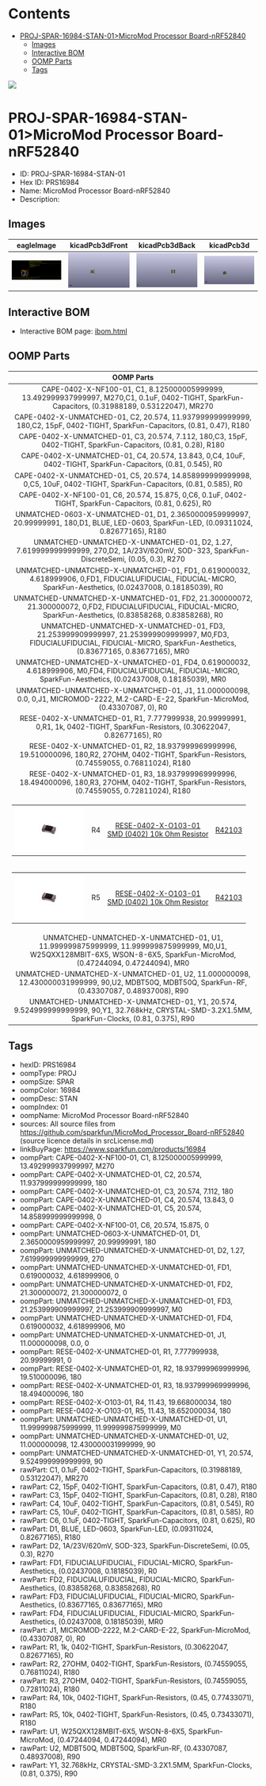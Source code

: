 



Contents
========

* [PROJ-SPAR-16984-STAN-01>MicroMod Processor Board-nRF52840](#proj-spar-16984-stan-01micromod-processor-board-nrf52840)
	* [Images](#images)
	* [Interactive BOM](#interactive-bom)
	* [OOMP Parts](#oomp-parts)
	* [Tags](#tags)
  
![][im]
# PROJ-SPAR-16984-STAN-01>MicroMod Processor Board-nRF52840

- ID: PROJ-SPAR-16984-STAN-01
- Hex ID: PRS16984
- Name: MicroMod Processor Board-nRF52840
- Description: 

## Images
  
  

|eagleImage|kicadPcb3dFront|kicadPcb3dBack|kicadPcb3d|
| :---: | :---: | :---: | :---: |
|[![eagleImage](eagleImage_140.png)](eagleImage_600.png)|[![kicadPcb3dFront](kicadPcb3dFront_140.png)](kicadPcb3dFront_600.png)|[![kicadPcb3dBack](kicadPcb3dBack_140.png)](kicadPcb3dBack_600.png)|[![kicadPcb3d](kicadPcb3d_140.png)](kicadPcb3d_600.png)|

## Interactive BOM

- Interactive BOM page: [ibom.html](kicad/bom/ibom.html)

## OOMP Parts
  

|OOMP Parts|
| :---: |
|CAPE-0402-X-NF100-01, C1, 8.125000005999999, 13.492999937999997, M270,C1, 0.1uF, 0402-TIGHT, SparkFun-Capacitors, (0.31988189, 0.53122047), MR270|
|CAPE-0402-X-UNMATCHED-01, C2, 20.574, 11.937999999999999, 180,C2, 15pF, 0402-TIGHT, SparkFun-Capacitors, (0.81, 0.47), R180|
|CAPE-0402-X-UNMATCHED-01, C3, 20.574, 7.112, 180,C3, 15pF, 0402-TIGHT, SparkFun-Capacitors, (0.81, 0.28), R180|
|CAPE-0402-X-UNMATCHED-01, C4, 20.574, 13.843, 0,C4, 10uF, 0402-TIGHT, SparkFun-Capacitors, (0.81, 0.545), R0|
|CAPE-0402-X-UNMATCHED-01, C5, 20.574, 14.858999999999998, 0,C5, 10uF, 0402-TIGHT, SparkFun-Capacitors, (0.81, 0.585), R0|
|CAPE-0402-X-NF100-01, C6, 20.574, 15.875, 0,C6, 0.1uF, 0402-TIGHT, SparkFun-Capacitors, (0.81, 0.625), R0|
|UNMATCHED-0603-X-UNMATCHED-01, D1, 2.3650000959999997, 20.99999991, 180,D1, BLUE, LED-0603, SparkFun-LED, (0.09311024, 0.82677165), R180|
|UNMATCHED-UNMATCHED-X-UNMATCHED-01, D2, 1.27, 7.619999999999999, 270,D2, 1A/23V/620mV, SOD-323, SparkFun-DiscreteSemi, (0.05, 0.3), R270|
|UNMATCHED-UNMATCHED-X-UNMATCHED-01, FD1, 0.619000032, 4.618999906, 0,FD1, FIDUCIALUFIDUCIAL, FIDUCIAL-MICRO, SparkFun-Aesthetics, (0.02437008, 0.18185039), R0|
|UNMATCHED-UNMATCHED-X-UNMATCHED-01, FD2, 21.300000072, 21.300000072, 0,FD2, FIDUCIALUFIDUCIAL, FIDUCIAL-MICRO, SparkFun-Aesthetics, (0.83858268, 0.83858268), R0|
|UNMATCHED-UNMATCHED-X-UNMATCHED-01, FD3, 21.253999909999997, 21.253999909999997, M0,FD3, FIDUCIALUFIDUCIAL, FIDUCIAL-MICRO, SparkFun-Aesthetics, (0.83677165, 0.83677165), MR0|
|UNMATCHED-UNMATCHED-X-UNMATCHED-01, FD4, 0.619000032, 4.618999906, M0,FD4, FIDUCIALUFIDUCIAL, FIDUCIAL-MICRO, SparkFun-Aesthetics, (0.02437008, 0.18185039), MR0|
|UNMATCHED-UNMATCHED-X-UNMATCHED-01, J1, 11.000000098, 0.0, 0,J1, MICROMOD-2222, M.2-CARD-E-22, SparkFun-MicroMod, (0.43307087, 0), R0|
|RESE-0402-X-UNMATCHED-01, R1, 7.777999938, 20.99999991, 0,R1, 1k, 0402-TIGHT, SparkFun-Resistors, (0.30622047, 0.82677165), R0|
|RESE-0402-X-UNMATCHED-01, R2, 18.937999969999996, 19.510000096, 180,R2, 27OHM, 0402-TIGHT, SparkFun-Resistors, (0.74559055, 0.76811024), R180|
|RESE-0402-X-UNMATCHED-01, R3, 18.937999969999996, 18.494000096, 180,R3, 27OHM, 0402-TIGHT, SparkFun-Resistors, (0.74559055, 0.72811024), R180|
|<table><tr><td>![RESE-0402-X-O103-01](https://raw.githubusercontent.com/oomlout/oomlout_OOMP_parts/main/RESE-0402-X-O103-01/image_140.jpg)</td><td> R4</td><td>[RESE-0402-X-O103-01<br>SMD (0402) 10k Ohm Resistor](https://github.com/oomlout/oomlout_OOMP_parts/tree/main/RESE-0402-X-O103-01/)</td><td>[R42103](https://github.com/oomlout/oomlout_OOMP_parts/tree/main/RESE-0402-X-O103-01/)</td></tr></table>|
|<table><tr><td>![RESE-0402-X-O103-01](https://raw.githubusercontent.com/oomlout/oomlout_OOMP_parts/main/RESE-0402-X-O103-01/image_140.jpg)</td><td> R5</td><td>[RESE-0402-X-O103-01<br>SMD (0402) 10k Ohm Resistor](https://github.com/oomlout/oomlout_OOMP_parts/tree/main/RESE-0402-X-O103-01/)</td><td>[R42103](https://github.com/oomlout/oomlout_OOMP_parts/tree/main/RESE-0402-X-O103-01/)</td></tr></table>|
|UNMATCHED-UNMATCHED-X-UNMATCHED-01, U1, 11.999999875999999, 11.999999875999999, M0,U1, W25QXX128MBIT-6X5, WSON-8-6X5, SparkFun-MicroMod, (0.47244094, 0.47244094), MR0|
|UNMATCHED-UNMATCHED-X-UNMATCHED-01, U2, 11.000000098, 12.430000031999999, 90,U2, MDBT50Q, MDBT50Q, SparkFun-RF, (0.43307087, 0.48937008), R90|
|UNMATCHED-UNMATCHED-X-UNMATCHED-01, Y1, 20.574, 9.524999999999999, 90,Y1, 32.768kHz, CRYSTAL-SMD-3.2X1.5MM, SparkFun-Clocks, (0.81, 0.375), R90|

## Tags

- hexID: PRS16984
- oompType: PROJ
- oompSize: SPAR
- oompColor: 16984
- oompDesc: STAN
- oompIndex: 01
- oompName: MicroMod Processor Board-nRF52840
- sources: All source files from https://github.com/sparkfun/MicroMod_Processor_Board-nRF52840 (source licence details in srcLicense.md)
- linkBuyPage: https://www.sparkfun.com/products/16984
- oompPart: CAPE-0402-X-NF100-01, C1, 8.125000005999999, 13.492999937999997, M270
- oompPart: CAPE-0402-X-UNMATCHED-01, C2, 20.574, 11.937999999999999, 180
- oompPart: CAPE-0402-X-UNMATCHED-01, C3, 20.574, 7.112, 180
- oompPart: CAPE-0402-X-UNMATCHED-01, C4, 20.574, 13.843, 0
- oompPart: CAPE-0402-X-UNMATCHED-01, C5, 20.574, 14.858999999999998, 0
- oompPart: CAPE-0402-X-NF100-01, C6, 20.574, 15.875, 0
- oompPart: UNMATCHED-0603-X-UNMATCHED-01, D1, 2.3650000959999997, 20.99999991, 180
- oompPart: UNMATCHED-UNMATCHED-X-UNMATCHED-01, D2, 1.27, 7.619999999999999, 270
- oompPart: UNMATCHED-UNMATCHED-X-UNMATCHED-01, FD1, 0.619000032, 4.618999906, 0
- oompPart: UNMATCHED-UNMATCHED-X-UNMATCHED-01, FD2, 21.300000072, 21.300000072, 0
- oompPart: UNMATCHED-UNMATCHED-X-UNMATCHED-01, FD3, 21.253999909999997, 21.253999909999997, M0
- oompPart: UNMATCHED-UNMATCHED-X-UNMATCHED-01, FD4, 0.619000032, 4.618999906, M0
- oompPart: UNMATCHED-UNMATCHED-X-UNMATCHED-01, J1, 11.000000098, 0.0, 0
- oompPart: RESE-0402-X-UNMATCHED-01, R1, 7.777999938, 20.99999991, 0
- oompPart: RESE-0402-X-UNMATCHED-01, R2, 18.937999969999996, 19.510000096, 180
- oompPart: RESE-0402-X-UNMATCHED-01, R3, 18.937999969999996, 18.494000096, 180
- oompPart: RESE-0402-X-O103-01, R4, 11.43, 19.668000034, 180
- oompPart: RESE-0402-X-O103-01, R5, 11.43, 18.652000034, 180
- oompPart: UNMATCHED-UNMATCHED-X-UNMATCHED-01, U1, 11.999999875999999, 11.999999875999999, M0
- oompPart: UNMATCHED-UNMATCHED-X-UNMATCHED-01, U2, 11.000000098, 12.430000031999999, 90
- oompPart: UNMATCHED-UNMATCHED-X-UNMATCHED-01, Y1, 20.574, 9.524999999999999, 90
- rawPart: C1, 0.1uF, 0402-TIGHT, SparkFun-Capacitors, (0.31988189, 0.53122047), MR270
- rawPart: C2, 15pF, 0402-TIGHT, SparkFun-Capacitors, (0.81, 0.47), R180
- rawPart: C3, 15pF, 0402-TIGHT, SparkFun-Capacitors, (0.81, 0.28), R180
- rawPart: C4, 10uF, 0402-TIGHT, SparkFun-Capacitors, (0.81, 0.545), R0
- rawPart: C5, 10uF, 0402-TIGHT, SparkFun-Capacitors, (0.81, 0.585), R0
- rawPart: C6, 0.1uF, 0402-TIGHT, SparkFun-Capacitors, (0.81, 0.625), R0
- rawPart: D1, BLUE, LED-0603, SparkFun-LED, (0.09311024, 0.82677165), R180
- rawPart: D2, 1A/23V/620mV, SOD-323, SparkFun-DiscreteSemi, (0.05, 0.3), R270
- rawPart: FD1, FIDUCIALUFIDUCIAL, FIDUCIAL-MICRO, SparkFun-Aesthetics, (0.02437008, 0.18185039), R0
- rawPart: FD2, FIDUCIALUFIDUCIAL, FIDUCIAL-MICRO, SparkFun-Aesthetics, (0.83858268, 0.83858268), R0
- rawPart: FD3, FIDUCIALUFIDUCIAL, FIDUCIAL-MICRO, SparkFun-Aesthetics, (0.83677165, 0.83677165), MR0
- rawPart: FD4, FIDUCIALUFIDUCIAL, FIDUCIAL-MICRO, SparkFun-Aesthetics, (0.02437008, 0.18185039), MR0
- rawPart: J1, MICROMOD-2222, M.2-CARD-E-22, SparkFun-MicroMod, (0.43307087, 0), R0
- rawPart: R1, 1k, 0402-TIGHT, SparkFun-Resistors, (0.30622047, 0.82677165), R0
- rawPart: R2, 27OHM, 0402-TIGHT, SparkFun-Resistors, (0.74559055, 0.76811024), R180
- rawPart: R3, 27OHM, 0402-TIGHT, SparkFun-Resistors, (0.74559055, 0.72811024), R180
- rawPart: R4, 10k, 0402-TIGHT, SparkFun-Resistors, (0.45, 0.77433071), R180
- rawPart: R5, 10k, 0402-TIGHT, SparkFun-Resistors, (0.45, 0.73433071), R180
- rawPart: U1, W25QXX128MBIT-6X5, WSON-8-6X5, SparkFun-MicroMod, (0.47244094, 0.47244094), MR0
- rawPart: U2, MDBT50Q, MDBT50Q, SparkFun-RF, (0.43307087, 0.48937008), R90
- rawPart: Y1, 32.768kHz, CRYSTAL-SMD-3.2X1.5MM, SparkFun-Clocks, (0.81, 0.375), R90



[im]: kicadPcb3d_450.png
